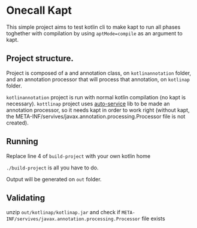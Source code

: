 # Onecall Kapt

This simple project aims to test kotlin cli to make kapt to run all phases toghether with compilation by using `aptMode=compile` as an argument to kapt.


## Project structure.

Project is composed of a and annotation class, on `kotlinannotation` folder, and an annotation processor that will process that annotation, on `kotlinap` folder.

`kotlinannotation` project is run with normal kotlin compilation (no kapt is necessary).
`kottlinap` project uses [auto-service](https://github.com/google/auto/tree/master/service) lib to be made an annotation processor, so it needs kapt in order to work right (without kapt, the META-INF/servives/javax.annotation.processing.Processor file is not created).

## Running

Replace line 4 of `build-project` with your own kotlin home

`./build-project` is all you have to do.

Output will be generated on `out` folder.

## Validating

unzip `out/kotlinap/kotlinap.jar` and check if `META-INF/servives/javax.annotation.processing.Processor` file exists